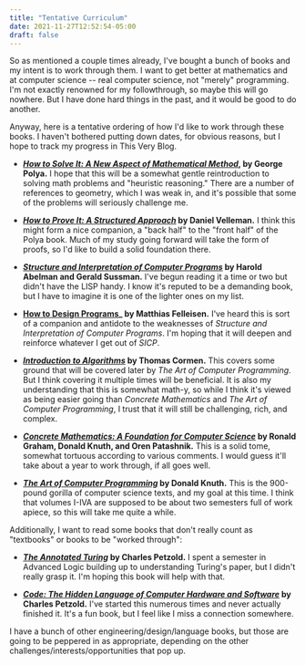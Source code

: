 ```yaml
---
title: "Tentative Curriculum"
date: 2021-11-27T12:52:54-05:00
draft: false
---
```

So as mentioned a couple times already, I've bought a bunch of books and my intent is to work through them.  I want to get better at mathematics and at computer science -- real computer science, not "merely" programming.  I'm not exactly renowned for my followthrough, so maybe this will go nowhere.  But I have done hard things in the past, and it would be good to do another.

Anyway, here is a tentative ordering of how I'd like to work through these books.  I haven't bothered putting down dates, for obvious reasons, but I hope to track my progress in This Very Blog.

- **_[How to Solve It: A New Aspect of Mathematical Method](https://www.amazon.com/gp/product/4871878309/ref=ppx_yo_dt_b_asin_title_o00_s00?ie=UTF8&psc=1)_, by George Polya.**  I hope that this will be a somewhat gentle reintroduction to solving math problems and "heuristic reasoning."  There are a number of references to geometry, which I was weak in, and it's possible that some of the problems will seriously challenge me.

- **_[How to Prove It: A Structured Approach](https://www.amazon.com/gp/product/0521675995/ref=ppx_yo_dt_b_asin_title_o01_s00?ie=UTF8&psc=1)_ by Daniel Velleman.**  I think this might form a nice companion, a "back half" to the "front half" of the Polya book.  Much of my study going forward will take the form of proofs, so I'd like to build a solid foundation there.

- **_[Structure and Interpretation of Computer Programs](https://www.amazon.com/gp/product/0262510871/ref=ppx_yo_dt_b_asin_title_o08_s00?ie=UTF8&psc=1)_ by Harold Abelman and Gerald Sussman.**  I've begun reading it a time or two but didn't have the LISP handy.  I know it's reputed to be a demanding book, but I have to imagine it is one of the lighter ones on my list.

- **[How to Design Programs](https://www.amazon.com/gp/product/0262534800/ref=ppx_yo_dt_b_asin_title_o00_s00?ie=UTF8&psc=1)_ by Matthias Felleisen.**  I've heard this is sort of a companion and antidote to the weaknesses of _Structure and Interpretation of Computer Programs_.  I'm hoping that it will deepen and reinforce whatever I get out of _SICP_.

- **_[Introduction to Algorithms](https://www.amazon.com/gp/product/0262033844/ref=ppx_yo_dt_b_asin_title_o00_s00?ie=UTF8&psc=1)_ by Thomas Cormen.**  This covers some ground that will be covered later by _The Art of Computer Programming_.  But I think covering it multiple times will be beneficial.  It is also my understanding that this is somewhat math-y, so while I think it's viewed as being easier going than _Concrete Mathematics_ and _The Art of Computer Programming_, I trust that it will still be challenging, rich, and complex.

- **_[Concrete Mathematics: A Foundation for Computer Science](https://www.amazon.com/gp/product/0201558025/ref=ppx_yo_dt_b_asin_title_o07_s00?ie=UTF8&psc=1)_ by Ronald Graham, Donald Knuth, and Oren Patashnik.**  This is a solid tome, somewhat tortuous according to various comments.  I would guess it'll take about a year to work through, if all goes well.

- **_[The Art of Computer Programming](https://www.amazon.com/gp/product/0321751043/ref=ppx_yo_dt_b_asin_title_o07_s01?ie=UTF8&psc=1)_ by Donald Knuth.** This is the 900-pound gorilla of computer science texts, and my goal at this time.  I think that volumes I-IVA are supposed to be about two semesters full of work apiece, so this will take me quite a while.

Additionally, I want to read some books that don't really count as "textbooks" or books to be "worked through":

- **_[The Annotated Turing](https://www.amazon.com/gp/product/0470229055/ref=ppx_yo_dt_b_asin_title_o08_s00?ie=UTF8&psc=1)_ by Charles Petzold.**  I spent a semester in Advanced Logic building up to understanding Turing's paper, but I didn't really grasp it.  I'm hoping this book will help with that.

- **_[Code: The Hidden Language of Computer Hardware and Software](https://www.amazon.com/Code-Language-Computer-Hardware-Software/dp/0735611319/ref=sr_1_1?keywords=petzold+code&qid=1638042926&qsid=140-0245398-5784867&sr=8-1&sres=0735611319%2CB08J43SJJY%2C0470229055%2C171850036X%2CB086544V5V%2CB00NP8ME30%2C0999685902%2CB00JDMPFUG%2C0470497025%2C0735619573%2CB07K14XKZH%2C1942788762%2C0735618003%2CB085NN5678%2CB000HHSHI8%2CB07Z46L5FG)_ by Charles Petzold.**  I've started this numerous times and never actually finished it.  It's a fun book, but I feel like I miss a connection somewhere.

I have a bunch of other engineering/design/language books, but those are going to be peppered in as appropriate, depending on the other challenges/interests/opportunities that pop up.
